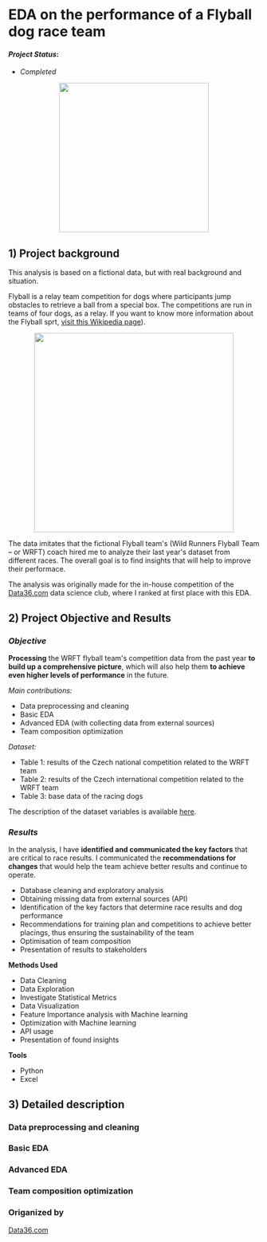 # EDA on the performance of a Flyball dog race team

#### *Project Status*: 
- *Completed*

<p align="center">
  <img src="https://upload.wikimedia.org/wikipedia/commons/thumb/3/3e/Breezeflyballtraining.JPG/1920px-Breezeflyballtraining.JPG" width="300"/>
</p>

## 1) Project background

This analysis is based on a fictional data, but with real background and situation.

Flyball is a relay team competition for dogs where participants jump obstacles to retrieve a ball from a special box. The competitions are run in teams of four dogs, as a relay. If you want to know more information about the Flyball sprt, [visit this Wikipedia page](https://en.wikipedia.org/wiki/Flyball)).

<p align="center">
  <img src="https://cdn.shopify.com/s/files/1/0866/0808/files/photo_480x480.jpg?v=1673882092" width="400"/>
</p>

The data imitates that the fictional Flyball team's (Wild Runners Flyball Team – or WRFT) coach hired me to analyze their last year's dataset from different races. The overall goal is to find insights that will help to improve their performace.

The analysis was originally made for the in-house competition of the [Data36.com](https://data36.com) data science club, where I ranked at first place with this EDA.

## 2) Project Objective and Results

### *Objective*

**Processing** the WRFT flyball team's competition data from the past year **to build up a comprehensive picture**, which will also help them **to achieve even higher levels of performance** in the future.

*Main contributions:*

- Data preprocessing and cleaning
- Basic EDA
- Advanced EDA (with collecting data from external sources)
- Team composition optimization

*Dataset:* 
- Table 1: results of the Czech national competition related to the WRFT team
- Table 2: results of the Czech international competition related to the WRFT team
- Table 3: base data of the racing dogs

The description of the dataset variables is available [here](https://github.com/rolandnagy-ds/flyball_race_analysis/tree/main/data).

### *Results*

In the analysis, I have **identified and communicated the key factors** that are critical to race results. I communicated the **recommendations for changes** that would help the team achieve better results and continue to operate.

- Database cleaning and exploratory analysis
- Obtaining missing data from external sources (API)
- Identification of the key factors that determine race results and dog performance
- Recommendations for training plan and competitions to achieve better placings, thus ensuring the sustainability of the team
- Optimisation of team composition
- Presentation of results to stakeholders


 **Methods Used**
* Data Cleaning
* Data Exploration
* Investigate Statistical Metrics
* Data Visualization
* Feature Importance analysis with Machine learning
* Optimization with Machine learning
* API usage
* Presentation of found insights

**Tools**
* Python
* Excel


## 3) Detailed description



### Data preprocessing and cleaning


### Basic EDA


### Advanced EDA


### Team composition optimization




### Origanized by

[Data36.com](https://data36.com)
